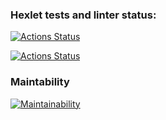 ### Hexlet tests and linter status:
[![Actions Status](https://github.com/bea00811/frontend-project-11/workflows/hexlet-check/badge.svg)](https://github.com/bea00811/frontend-project-11/actions)


[![Actions Status](https://github.com/bea00811/frontend-project-11/workflows/test-check/badge.svg)](https://github.com/bea00811/frontend-project-11/actions)

### Maintability
[![Maintainability](https://api.codeclimate.com/v1/badges/c8602304c59f8c3e5c06/maintainability)](https://codeclimate.com/github/bea00811/frontend-project-11/maintainability)

